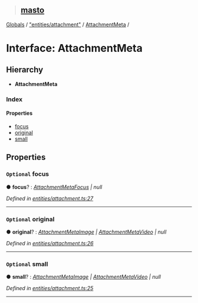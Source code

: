 > ## [masto](../README.md)

[Globals](../globals.md) / ["entities/attachment"](../modules/_entities_attachment_.md) / [AttachmentMeta](_entities_attachment_.attachmentmeta.md) /

# Interface: AttachmentMeta

## Hierarchy

* **AttachmentMeta**

### Index

#### Properties

* [focus](_entities_attachment_.attachmentmeta.md#optional-focus)
* [original](_entities_attachment_.attachmentmeta.md#optional-original)
* [small](_entities_attachment_.attachmentmeta.md#optional-small)

## Properties

### `Optional` focus

● **focus**? : *[AttachmentMetaFocus](_entities_attachment_.attachmentmetafocus.md) | null*

*Defined in [entities/attachment.ts:27](https://github.com/neet/masto.js/blob/80b1796/src/entities/attachment.ts#L27)*

___

### `Optional` original

● **original**? : *[AttachmentMetaImage](_entities_attachment_.attachmentmetaimage.md) | [AttachmentMetaVideo](_entities_attachment_.attachmentmetavideo.md) | null*

*Defined in [entities/attachment.ts:26](https://github.com/neet/masto.js/blob/80b1796/src/entities/attachment.ts#L26)*

___

### `Optional` small

● **small**? : *[AttachmentMetaImage](_entities_attachment_.attachmentmetaimage.md) | [AttachmentMetaVideo](_entities_attachment_.attachmentmetavideo.md) | null*

*Defined in [entities/attachment.ts:25](https://github.com/neet/masto.js/blob/80b1796/src/entities/attachment.ts#L25)*

___